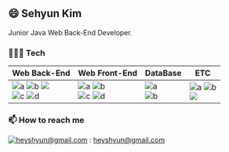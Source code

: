 ## 😄 Sehyun Kim

Junior Java Web Back-End Developer.

### 🧑🏻‍💻 Tech



|Web Back-End|Web Front-End|DataBase|ETC|
|---------|---------|---------|---------|
|![a](https://img.shields.io/badge/Java-007396?style=flat&logo=Conda-Forge&logoColor=white) ![b](https://img.shields.io/badge/Spring-6DB33F?style=flat&logo=Spring&logoColor=white) <img src="https://img.shields.io/badge/JSP-informational?style=flat&logo=java&logoColor=white&color=2bbc8a"><br>![c](https://img.shields.io/badge/git-F05032?style=flat&logo=git&logoColor=white) ![d](https://img.shields.io/badge/Mybatis-000000?style=flat&logo=Fluentd&logoColor=red) |![a](https://img.shields.io/badge/JavaScript-F7DF1E?style=flat&logo=JavaScript&logoColor=white) ![b](https://img.shields.io/badge/CSS3-1572B6?style=flat&logo=CSS3&logoColor=white)<br>![c](https://img.shields.io/badge/Bootstrap-7952B3?style=flat&logo=Bootstrap&logoColor=white) ![d](https://img.shields.io/badge/HTML5-E34F26?style=flat&logo=HTML5&logoColor=white)|![a](https://img.shields.io/badge/Oracle%20SQL-F80000?style=flat&logo=Oracle&logoColor=white)<br>![b](https://img.shields.io/badge/MySQL-4479A1?style=flat&logo=MySQL&logoColor=white)|![a](https://img.shields.io/badge/github-181717?style=flat&logo=github&logoColor=white) ![b](https://img.shields.io/badge/Eclipse_IDE-2C2255?style=flat&logo=eclipse&logoColor=white)<br><img src="https://img.shields.io/badge/Apache Tomcat-F8DC75?style=flat&logo=apachetomcat&logoColor=black">



### 📫  How to reach me
[![heyshyun@gmail.com](https://img.shields.io/badge/Gmail-d14836?style=flat-square&logo=Gmail&logoColor=white&link=mailto:pkiopb@gmail.com)](mailto:pkiopb@gmail.com) : heyshyun@gmail.com 
